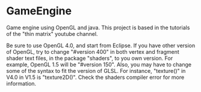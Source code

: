 # GameEngine
Game engine using OpenGL and java. This project is based in the tutorials of the "thin matrix" youtube channel.

Be sure to use OpenGL 4.0, and start from Eclipse.
If you have other version of OpenGL, try to change "#version 400" in both vertex and fragment shader text files, in the package "shaders", to you own version. For example, OpenGL 1.5 will be "#version 150". Also, you may have to change some of the syntax to fit the version of GLSL. For instance, "texture()" in V4.0 in V1.5 is "texture2D()". Check the shaders compiler error for more information.
